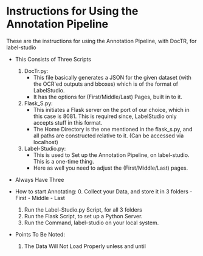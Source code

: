 # Instructions for Using the Annotation Pipeline

These are the instructions for using the Annotation Pipeline, with DocTR, for label-studio

- This Consists of Three Scripts
    1. DocTr.py:
        - This file basically generates a JSON for the given dataset (with the OCR'ed outputs and bboxes) which is of the format of LabelStudio.
        - It has the options for (First/Middle/Last) Pages, built in to it. 
    2. Flask_S.py:
        - This initiates a Flask server on the port of our choice, which in this case is 8081. This is required since, LabelStudio only accepts stuff in this format. 
        - The Home Directory is the one mentioned in the flask_s.py, and all paths are constructed relative to it. (Can be accessed via localhost)
    3. Label-Studio.py: 
        - This is used to Set up the Annotation Pipeline, on label-studio. This is a one-time thing.
        - Here as well you need to adjust the (First/Middle/Last) pages.

- Always Have Three

- How to start Annotating: 
    0. Collect your Data, and store it in 3 folders
        - First
        - Middle
        - Last
    1. Run the Label-Studio.py Script, for all 3 folders
    2. Run the Flask Script, to set up a Python Server. 
    3. Run the Command, label-studio on your local system. 

- Points To Be Noted:
    1. The Data Will Not Load Properly unless and until 